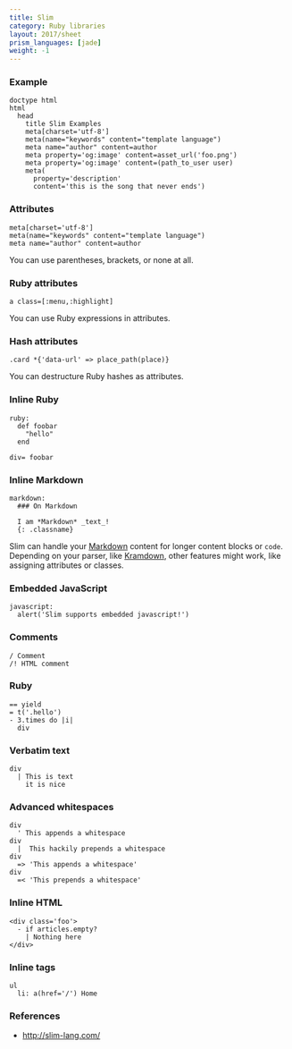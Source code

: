 ```yaml
---
title: Slim
category: Ruby libraries
layout: 2017/sheet
prism_languages: [jade]
weight: -1
---
```


### Example

```jade
doctype html
html
  head
    title Slim Examples
    meta[charset='utf-8']
    meta(name="keywords" content="template language")
    meta name="author" content=author
    meta property='og:image' content=asset_url('foo.png')
    meta property='og:image' content=(path_to_user user)
    meta(
      property='description'
      content='this is the song that never ends')
```

### Attributes

```jade
meta[charset='utf-8']
meta(name="keywords" content="template language")
meta name="author" content=author
```

You can use parentheses, brackets, or none at all.

### Ruby attributes

```jade
a class=[:menu,:highlight]
```

You can use Ruby expressions in attributes.

### Hash attributes

```jade
.card *{'data-url' => place_path(place)}
```

You can destructure Ruby hashes as attributes.

### Inline Ruby

```jade
ruby:
  def foobar
    "hello"
  end

div= foobar
```

### Inline Markdown

```jade
markdown:
  ### On Markdown

  I am *Markdown* _text_!
  {: .classname}
```

Slim can handle your [Markdown](https://daringfireball.net/projects/markdown/syntax) content for longer content blocks or `code`.
Depending on your parser, like [Kramdown](https://kramdown.gettalong.org/quickref.html), other features might work, like assigning attributes or classes.

### Embedded JavaScript

```jade
javascript:
  alert('Slim supports embedded javascript!')
```

### Comments

```jade
/ Comment
/! HTML comment
```

### Ruby

```jade
== yield
= t('.hello')
- 3.times do |i|
  div
```

### Verbatim text

```jade
div
  | This is text
    it is nice
```

### Advanced whitespaces

```jade
div
  ' This appends a whitespace
div
  |  This hackily prepends a whitespace
div
  => 'This appends a whitespace'
div
  =< 'This prepends a whitespace'
```

### Inline HTML

```jade
<div class='foo'>
  - if articles.empty?
    | Nothing here
</div>
```

### Inline tags

```jade
ul
  li: a(href='/') Home
```

### References

- <http://slim-lang.com/>
